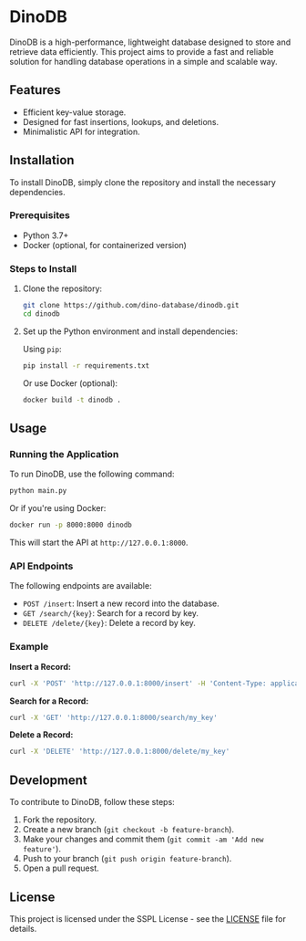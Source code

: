 # DinoDB

DinoDB is a high-performance, lightweight database designed to store and retrieve data efficiently. This project aims to provide a fast and reliable solution for handling database operations in a simple and scalable way.

## Features

- Efficient key-value storage.
- Designed for fast insertions, lookups, and deletions.
- Minimalistic API for integration.

## Installation

To install DinoDB, simply clone the repository and install the necessary dependencies.

### Prerequisites

- Python 3.7+
- Docker (optional, for containerized version)

### Steps to Install

1. Clone the repository:

   ```bash
   git clone https://github.com/dino-database/dinodb.git
   cd dinodb
   ```

2. Set up the Python environment and install dependencies:

   Using `pip`:

   ```bash
   pip install -r requirements.txt
   ```

   Or use Docker (optional):

   ```bash
   docker build -t dinodb .
   ```

## Usage

### Running the Application

To run DinoDB, use the following command:

```bash
python main.py
```

Or if you're using Docker:

```bash
docker run -p 8000:8000 dinodb
```

This will start the API at `http://127.0.0.1:8000`.

### API Endpoints

The following endpoints are available:

- `POST /insert`: Insert a new record into the database.
- `GET /search/{key}`: Search for a record by key.
- `DELETE /delete/{key}`: Delete a record by key.

### Example

**Insert a Record:**

```bash
curl -X 'POST' 'http://127.0.0.1:8000/insert' -H 'Content-Type: application/json' -d '{"key": "my_key", "value": "my_value"}'
```

**Search for a Record:**

```bash
curl -X 'GET' 'http://127.0.0.1:8000/search/my_key'
```

**Delete a Record:**

```bash
curl -X 'DELETE' 'http://127.0.0.1:8000/delete/my_key'
```

## Development

To contribute to DinoDB, follow these steps:

1. Fork the repository.
2. Create a new branch (`git checkout -b feature-branch`).
3. Make your changes and commit them (`git commit -am 'Add new feature'`).
4. Push to your branch (`git push origin feature-branch`).
5. Open a pull request.

## License

This project is licensed under the SSPL License - see the [LICENSE](LICENSE) file for details.